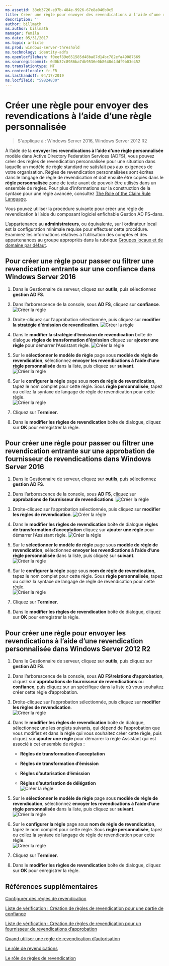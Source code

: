 ```yaml
---
ms.assetid: 38eb3726-e97b-484e-9926-67e8a046b0c5
title: Créer une règle pour envoyer des revendications à l’aide d’une règle personnalisée
description: ''
author: billmath
ms.author: billmath
manager: femila
ms.date: 05/31/2017
ms.topic: article
ms.prod: windows-server-threshold
ms.technology: identity-adfs
ms.openlocfilehash: f0eef89e651585d48ba87d14bc782efa49087669
ms.sourcegitcommit: 0d0b32c8986ba7db9536e0b8648d4ddf9b03e452
ms.translationtype: MT
ms.contentlocale: fr-FR
ms.lasthandoff: 04/17/2019
ms.locfileid: "59824830"
---
```

# <a name="create-a-rule-to-send-claims-using-a-custom-rule"></a>Créer une règle pour envoyer des revendications à l’aide d’une règle personnalisée

>S'applique à : Windows Server 2016, Windows Server 2012 R2

À l’aide de la **envoyer les revendications à l’aide d’une règle personnalisée** modèle dans Active Directory Federation Services (ADFS), vous pouvez créer des règles de revendication personnalisée pour une situation dans laquelle un modèle de règle standard ne satisfait pas aux exigences de votre organisation. Règles de revendication personnalisées sont écrites dans le langage de règle de revendication et doit ensuite être copiés dans le **règle personnalisée** zone de texte avant de pouvoir être utilisés dans un ensemble de règles. Pour plus d’informations sur la construction de la syntaxe pour une règle avancée, consultez [The Role of the Claim Rule Language](../../ad-fs/technical-reference/The-Role-of-the-Claim-Rule-Language.md).  
  
Vous pouvez utiliser la procédure suivante pour créer une règle de revendication à l’aide du composant logiciel enfichable Gestion AD FS\-dans.  
  
L’appartenance au **administrateurs**, ou équivalente, sur l’ordinateur local est la configuration minimale requise pour effectuer cette procédure.  Examinez les informations relatives à l’utilisation des comptes et des appartenances au groupe appropriés dans la rubrique [Groupes locaux et de domaine par défaut](https://go.microsoft.com/fwlink/?LinkId=83477).



## <a name="to-create-a-rule-to-pass-through-or-filter-an-incoming-claim-on-a-relying-party-trust-in-windows-server-2016"></a>Pour créer une règle pour passer ou filtrer une revendication entrante sur une confiance dans Windows Server 2016 

1.  Dans le Gestionnaire de serveur, cliquez sur **outils**, puis sélectionnez **gestion AD FS**.  
  
2.  Dans l’arborescence de la console, sous **AD FS**, cliquez sur **confiance**. 
![Créer la règle](media/Create-a-Rule-to-Pass-Through-or-Filter-an-Incoming-Claim/claimrule9.PNG)  
  
3.  Droite\-cliquez sur l’approbation sélectionnée, puis cliquez sur **modifier la stratégie d’émission de revendication**.
![Créer la règle](media/Create-a-Rule-to-Pass-Through-or-Filter-an-Incoming-Claim/claimrule10.PNG)   
  
4.  Dans le **modifier la stratégie d’émission de revendication** boîte de dialogue **règles de transformation d’émission** cliquez sur **ajouter une règle** pour démarrer l’Assistant règle. 
![Créer la règle](media/Create-a-Rule-to-Pass-Through-or-Filter-an-Incoming-Claim/claimrule11.PNG)    

5.  Sur le **sélectionner le modèle de règle** page sous **modèle de règle de revendication**, sélectionnez **envoyer les revendications à l’aide d’une règle personnalisée** dans la liste, puis cliquez sur **suivant**.  
![Créer la règle](media/Create-a-Rule-to-Send-Claims-Using-a-Custom-Rule/custom3.PNG)   
  
6.  Sur le **configurer la règle** page sous **nom de règle de revendication**, tapez le nom complet pour cette règle. Sous **règle personnalisée**, tapez ou collez la syntaxe de langage de règle de revendication pour cette règle.  
![Créer la règle](media/Create-a-Rule-to-Send-Claims-Using-a-Custom-Rule/custom4.PNG)     

7.  Cliquez sur **Terminer**.  
  
8.  Dans le **modifier les règles de revendication** boîte de dialogue, cliquez sur **OK** pour enregistrer la règle.   
  
## <a name="to-create-a-rule-to-pass-through-or-filter-an-incoming-claim-on-a-claims-provider-trust-in-windows-server-2016"></a>Pour créer une règle pour passer ou filtrer une revendication entrante sur une approbation de fournisseur de revendications dans Windows Server 2016 
  
1.  Dans le Gestionnaire de serveur, cliquez sur **outils**, puis sélectionnez **gestion AD FS**.  
  
2.  Dans l’arborescence de la console, sous **AD FS**, cliquez sur **approbations de fournisseur de revendications**. 
![Créer la règle](media/Create-a-Rule-to-Pass-Through-or-Filter-an-Incoming-Claim/claimrule1.PNG)  
  
3.  Droite\-cliquez sur l’approbation sélectionnée, puis cliquez sur **modifier les règles de revendication**.
![Créer la règle](media/Create-a-Rule-to-Pass-Through-or-Filter-an-Incoming-Claim/claimrule2.PNG)   
  
4.  Dans le **modifier les règles de revendication** boîte de dialogue **règles de transformation d’acceptation** cliquez sur **ajouter une règle** pour démarrer l’Assistant règle.
![Créer la règle](media/Create-a-Rule-to-Pass-Through-or-Filter-an-Incoming-Claim/claimrule3.PNG)    

5.  Sur le **sélectionner le modèle de règle** page sous **modèle de règle de revendication**, sélectionnez **envoyer les revendications à l’aide d’une règle personnalisée** dans la liste, puis cliquez sur **suivant**.  
![Créer la règle](media/Create-a-Rule-to-Send-Claims-Using-a-Custom-Rule/custom3.PNG)   
  
6.  Sur le **configurer la règle** page sous **nom de règle de revendication**, tapez le nom complet pour cette règle. Sous **règle personnalisée**, tapez ou collez la syntaxe de langage de règle de revendication pour cette règle.  
![Créer la règle](media/Create-a-Rule-to-Send-Claims-Using-a-Custom-Rule/custom4.PNG)     

7.  Cliquez sur **Terminer**.  
  
8.  Dans le **modifier les règles de revendication** boîte de dialogue, cliquez sur **OK** pour enregistrer la règle.   

















   
  
## <a name="to-create-a-rule-to-send-claims-by-using-a-custom-claim-in-windows-server-2012-r2"></a>Pour créer une règle pour envoyer les revendications à l’aide d’une revendication personnalisée dans Windows Server 2012 R2 
  
1.  Dans le Gestionnaire de serveur, cliquez sur **outils**, puis cliquez sur **gestion AD FS**.  
  
2.  Dans l’arborescence de la console, sous **AD FS\\relations d’approbation**, cliquez sur **approbations de fournisseur de revendications** ou **confiance**, puis cliquez sur un spécifique dans la liste où vous souhaitez créer cette règle d’approbation.  
  
3.  Droite\-cliquez sur l’approbation sélectionnée, puis cliquez sur **modifier les règles de revendication**.  
![Créer la règle](media/Create-a-Rule-to-Pass-Through-or-Filter-an-Incoming-Claim/claimrule6.PNG) 
  
4.  Dans le **modifier les règles de revendication** boîte de dialogue, sélectionnez une les onglets suivants, qui dépend de l’approbation que vous modifiez et dans la règle qui vous souhaitez créer cette règle, puis cliquez sur **ajouter une règle** pour démarrer la règle Assistant qui est associé à cet ensemble de règles :  
  
    -   **Règles de transformation d’acceptation**  
  
    -   **Règles de transformation d’émission**  
  
    -   **Règles d’autorisation d’émission**  
  
    -   **Règles d’autorisation de délégation**  
![Créer la règle](media/Create-a-Rule-to-Permit-All-Users/permitall5.PNG)
  
5.  Sur le **sélectionner le modèle de règle** page sous **modèle de règle de revendication**, sélectionnez **envoyer les revendications à l’aide d’une règle personnalisée** dans la liste, puis cliquez sur **suivant**.  
![Créer la règle](media/Create-a-Rule-to-Send-Claims-Using-a-Custom-Rule/custom1.PNG)   
  
6.  Sur le **configurer la règle** page sous **nom de règle de revendication**, tapez le nom complet pour cette règle. Sous **règle personnalisée**, tapez ou collez la syntaxe de langage de règle de revendication pour cette règle.  
![Créer la règle](media/Create-a-Rule-to-Send-Claims-Using-a-Custom-Rule/custom2.PNG)     

7.  Cliquez sur **Terminer**.  
  
8.  Dans le **modifier les règles de revendication** boîte de dialogue, cliquez sur **OK** pour enregistrer la règle.  

## <a name="additional-references"></a>Références supplémentaires 
[Configurer des règles de revendication](Configure-Claim-Rules.md)  
 
[Liste de vérification : Création de règles de revendication pour une partie de confiance](https://technet.microsoft.com/library/ee913578.aspx)  

[Liste de vérification : Création de règles de revendication pour un fournisseur de revendications d’approbation](https://technet.microsoft.com/library/ee913564.aspx)  
  
[Quand utiliser une règle de revendication d’autorisation](../../ad-fs/technical-reference/When-to-Use-an-Authorization-Claim-Rule.md)  

[Le rôle de revendications](../../ad-fs/technical-reference/The-Role-of-Claims.md)  
  
[Le rôle de règles de revendication](../../ad-fs/technical-reference/The-Role-of-Claim-Rules.md) 
